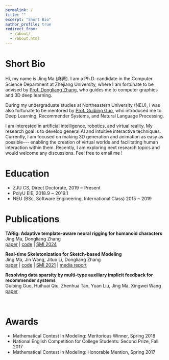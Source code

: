 ```yaml
---
permalink: /
title: ""
excerpt: "Short Bio"
author_profile: true
redirect_from: 
  - /about/
  - /about.html
---
```


Short Bio
======
Hi, my name is Jing Ma (麻菁). I am a Ph.D. candidate in the Computer Science Department at Zhejiang University, 
where I am fortunate to be advised by [Prof. Dongliang Zhang](https://person.zju.edu.cn/en/0012126#0), 
who guides me to computer graphics and 3D deep learning. 

During my undergraduate studies at Northeastern University (NEU), 
I was also fortunate to be mentored by [Prof. Guibing Guo](https://guoguibing.github.io/), 
who introduced me to Deep Learning, Recommender Systems, and Natural Language Processing.

I am interested in artificial intelligence, robotics, and virtual reality.
My research goal is to develop general AI and intuitive interactive techniques. 
Currently, I am focused on making 3D generation and animation as easy as possible---
enabling the creation of virtual worlds and facilitating human interaction within them.
Recently, I am exploring next research topics and would welcome any discussions. 
Feel free to email me !

Education
======
- ZJU CS, Direct Doctorate, 2019 ~ Present
- PolyU EIE, 2018.9 ~ 2019.1
- NEU (BSc, Software Engineering, International Class) 2015 ~ 2019


Publications
======
__TARig: Adaptive template-aware neural rigging for humanoid characters__ <br/>
Jing Ma, Dongliang Zhang <br/>
[paper](https://www.sciencedirect.com/science/article/pii/S0097849323000730) | [code](https://github.com/jingma-git/TARig-1) | [SMI 2024](https://smiconf.github.io/2024/) <br/>


__Real-time Skeletonization for Sketch-based Modeling__ <br/>
Jing Ma, Jin Wang, Jituo Li, Dongliang Zhang  <br/>
[paper](https://dl.acm.org/doi/abs/10.1016/j.cag.2021.11.005) | [code](https://github.com/jingma-git/RealSkel) | [SMI 2021](https://smi2021.github.io/) | [media report](https://baijiahao.baidu.com/s?id=1718376969935755339&wfr=spider&for=pc) <br/>


__Resolving data sparsity by multi-type auxiliary implicit feedback for recommender systems__ <br/>
Guibing Guo, Huihuai Qiu, Zhenhua Tan, Yuan Liu, Jing Ma, Xingwei Wang <br/>
[paper](https://www.sciencedirect.com/science/article/pii/S0950705117304653) 

<br/>

Awards
======
- Mathematical Contest In Modeling: Meritorious Winner, Spring 2018
- National English Competition for College Students: Second Prize, Fall 2017
- Mathematical Contest In Modeling: Honorable Mention, Spring 2017


